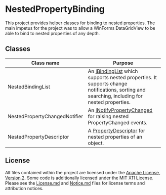 # NestedPropertyBinding

This project provides helper classes for binding to nested properties.
The main impetus for the project was to allow a WinForms DataGridView
to be able to bind to nested properties of any depth.

## Classes

| Class name | Purpose |
| ---------- | ------- |
| NestedBindingList<T> | An [IBindingList](http://msdn.microsoft.com/en-us/library/System.ComponentModel.IBindingList.aspx) which supports nested properties. It supports change notifications, sorting and searching, including for nested properties. |
| NestedPropertyChangedNotifier<T> | An [INotifyPropertyChanged](http://msdn.microsoft.com/en-us/library/System.ComponentModel.INotifyPropertyChanged.aspx) for raising nested PropertyChanged events. |
| NestedPropertyDescriptor | A [PropertyDescriptor](http://msdn.microsoft.com/en-us/library/System.ComponentModel.PropertyDescriptor.aspx) for nested properties of an object. |

## License

All files contained within the project are licensed under the [Apache
License, Version 2](http://www.apache.org/licenses/LICENSE-2.0).
Some code is additionally licensed under the MIT X11 License.
Please see the [License.md](License.md) and [Notice.md](Notice.md) files
for license terms and attribution notices.